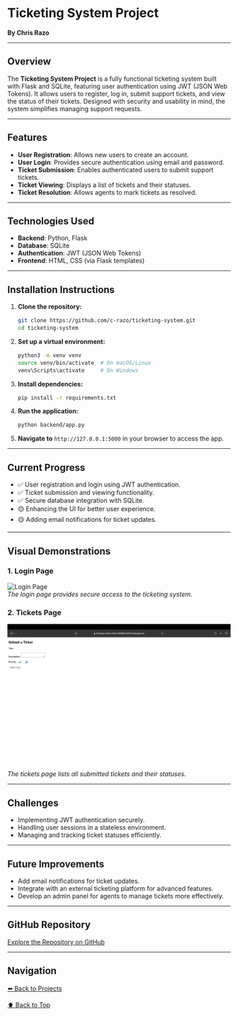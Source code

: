 # Ticketing System Project

**By Chris Razo**

---

## Overview

The **Ticketing System Project** is a fully functional ticketing system built with Flask and SQLite, featuring user authentication using JWT (JSON Web Tokens). It allows users to register, log in, submit support tickets, and view the status of their tickets. Designed with security and usability in mind, the system simplifies managing support requests.

---

## Features

- **User Registration**: Allows new users to create an account.
- **User Login**: Provides secure authentication using email and password.
- **Ticket Submission**: Enables authenticated users to submit support tickets.
- **Ticket Viewing**: Displays a list of tickets and their statuses.
- **Ticket Resolution**: Allows agents to mark tickets as resolved.

---

## Technologies Used

- **Backend**: Python, Flask
- **Database**: SQLite
- **Authentication**: JWT (JSON Web Tokens)
- **Frontend**: HTML, CSS (via Flask templates)

---

## Installation Instructions

1. **Clone the repository:**
    ```bash
    git clone https://github.com/c-razo/ticketing-system.git
    cd ticketing-system
    ```
2. **Set up a virtual environment:**
    ```bash
    python3 -m venv venv
    source venv/bin/activate  # On macOS/Linux
    venv\Scripts\activate     # On Windows
    ```
3. **Install dependencies:**
    ```bash
    pip install -r requirements.txt
    ```
4. **Run the application:**
    ```bash
    python backend/app.py
    ```
5. **Navigate to** `http://127.0.0.1:5000` in your browser to access the app.

---

## Current Progress

- ✅ User registration and login using JWT authentication.
- ✅ Ticket submission and viewing functionality.
- ✅ Secure database integration with SQLite.
- 🟡 Enhancing the UI for better user experience.
- 🟡 Adding email notifications for ticket updates.

---

## Visual Demonstrations

### **1. Login Page**  
![Login Page](https://raw.githubusercontent.com/c-razo/ticketing-system/main/assets/login.png)  
*The login page provides secure access to the ticketing system.*

### **2. Tickets Page**  
![Tickets Page](./assets/images/ticket1.png)  
*The tickets page lists all submitted tickets and their statuses.*

---

## Challenges

- Implementing JWT authentication securely.
- Handling user sessions in a stateless environment.
- Managing and tracking ticket statuses efficiently.

---

## Future Improvements

- Add email notifications for ticket updates.
- Integrate with an external ticketing platform for advanced features.
- Develop an admin panel for agents to manage tickets more effectively.

---

## GitHub Repository

[Explore the Repository on GitHub](https://github.com/c-razo/ticketing-system)

---

## Navigation

[⬅️ Back to Projects](../index.md#projects)

[⬆️ Back to Top](#ticketing-system-project)

